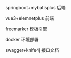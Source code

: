 springboot+mybatisplus		后端

vue3+elemnetplus			前端

freemarker				模板引擎

docker					环境部署

swagger+knife4j			接口文档